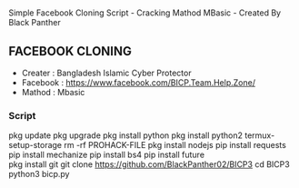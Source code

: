 # 
Simple Facebook Cloning Script - Cracking Mathod MBasic - Created By Black Panther 

## FACEBOOK CLONING
   - Creater : Bangladesh Islamic Cyber Protector
   - Facebook : https://www.facebook.com/BICP.Team.Help.Zone/
   - Mathod : Mbasic

### Script 
pkg update
pkg upgrade
 pkg install python
pkg install python2
 termux-setup-storage 
 rm -rf PROHACK-FILE 
 pkg install nodejs 
 pip install requests
 pip install mechanize
 pip install bs4
 pip install future      
 pkg install git
 git clone https://github.com/BlackPanther02/BICP3
 cd BICP3
 python3 bicp.py